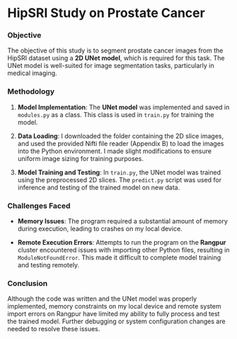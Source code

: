 # HipSRI Study on Prostate Cancer

### Objective
The objective of this study is to segment prostate cancer images from the HipSRI dataset using a **2D UNet model**, which is required for this task. The UNet model is well-suited for image segmentation tasks, particularly in medical imaging.

### Methodology
1. **Model Implementation**: The **UNet model** was implemented and saved in `modules.py` as a class. This class is used in `train.py` for training the model.
   
2. **Data Loading**: I downloaded the folder containing the 2D slice images, and used the provided Nifti file reader (Appendix B) to load the images into the Python environment. I made slight modifications to ensure uniform image sizing for training purposes.

3. **Model Training and Testing**: In `train.py`, the UNet model was trained using the preprocessed 2D slices. The `predict.py` script was used for inference and testing of the trained model on new data.

### Challenges Faced
- **Memory Issues**: The program required a substantial amount of memory during execution, leading to crashes on my local device.
  
- **Remote Execution Errors**: Attempts to run the program on the **Rangpur** cluster encountered issues with importing other Python files, resulting in `ModuleNotFoundError`. This made it difficult to complete model training and testing remotely.

### Conclusion
Although the code was written and the UNet model was properly implemented, memory constraints on my local device and remote system import errors on Rangpur have limited my ability to fully process and test the trained model. Further debugging or system configuration changes are needed to resolve these issues.
